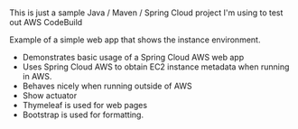 # 
This is just a sample Java / Maven / Spring Cloud project I'm using to test out AWS CodeBuild     
    
Example of a simple web app that shows the instance environment.     
- Demonstrates basic usage of a Spring Cloud AWS web app   
- Uses Spring Cloud AWS to obtain EC2 instance metadata when running in AWS.   
- Behaves nicely when running outside of AWS    
- Show actuator   
- Thymeleaf is used for web pages      
- Bootstrap is used for formatting.    

       
 
